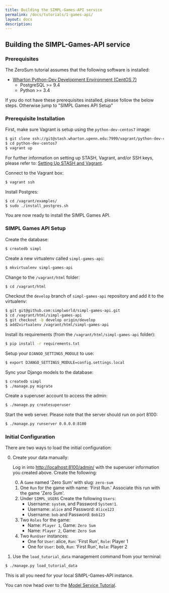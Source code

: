 ```yaml
---
title: Building the SIMPL-Games-API service
permalink: /docs/tutorials/1-games-api/
layout: docs
description:
---
```


## Building the SIMPL-Games-API service

### Prerequisites

The ZeroSum tutorial assumes that the following software is installed:

* [Wharton Python-Dev Development Environment (CentOS 7)](https://stash.wharton.upenn.edu/projects/VAGRANT/repos/python-dev-centos7/browse)
	* PostgreSQL >= 9.4
	* Python >= 3.4

If you do not have these prerequisites installed, please follow the below steps.  Otherwise jump to "SIMPL Games API Setup"

### Prerequisite Installation

First, make sure Vagrant is setup using the `python-dev-centos7` image:

```bash
$ git clone ssh://git@stash.wharton.upenn.edu:7999/vagrant/python-dev-centos7.git
$ cd python-dev-centos7
$ vagrant up
```

For further information on setting up STASH, Vagrant, and/or SSH keys, please refer to: [Setting Up STASH and Vagrant](https://confluence.wharton.upenn.edu/display/PD/Setting+Up+STASH+and+Vagrant).

Connect to the Vagrant box:

```bash
$ vagrant ssh
```

Install Postgres:

```bash
$ cd /vagrant/examples/
$ sudo ./install_postgres.sh
```

You are now ready to install the SIMPL Games API.

### SIMPL Games API Setup

Create the database:

```bash
$ createdb simpl
```

Create a new virtualenv called `simpl-games-api`:

```bash
$ mkvirtualenv simpl-games-api
```

Change to the `/vagrant/html` folder:

```bash
$ cd /vagrant/html
```

Checkout the `develop` branch of `simpl-games-api` repository and add it to the virtualenv:

```bash
$ git git@github.com:simplworld/simpl-games-api.git
$ cd /vagrant/html/simpl-games-api
$ git checkout -b develop origin/develop
$ add2virtualenv /vagrant/html/simpl-games-api
```

Install its requirements (from the `/vagrant/html/simpl-games-api` folder):

```bash
$ pip install -r requirements.txt
```

Setup your `DJANGO_SETTINGS_MODULE` to use:

```bash
$ export DJANGO_SETTINGS_MODULE=config.settings.local
```

Sync your Django models to the database:

```bash
$ createdb simpl
$ ./manage.py migrate
```

Create a superuser account to access the admin:

```bash
$ ./manage.py createsuperuser
```

Start the web server. Please note that the server should run on port 8100:

```bash
$ ./manage.py runserver 0.0.0.0:8100
```

### Initial Configuration

There are two ways to load the initial configuration:

0. Create your data manually:

    Log in into [http://localhost:8100/admin/](http://localhost:8100/admin/) with the superuser information you created above.  Create the following:

    0. A `Game` named 'Zero Sum' with slug: `zero-sum`
    0. One `Run` for the game with name: 'First Run.'  Associate this run with the game 'Zero Sum'.
    0. Under `SIMPL_USERS` Create the following `Users`:
	    - Username: `system`, and Password `System!1`.
        - Username: `alice` and Password: `Alice123`
        - Username: `bob` and Password: `Bob123`
    0. Two `Roles` for the game:
        - Name: `Player 1`, Game: `Zero Sum`
        - Name: `Player 2`, Game: `Zero Sum`
    0. Two `RunUser` instances:
        - One for `User`: alice, `Run`: 'First Run', `Role`: Player 1
        - One for `User`: bob, `Run`: 'First Run', `Role`: Player 2

0. Use the `load_tutorial_data` management command from your terminal:

```bash
$ ./manage.py load_tutorial_data
```

This is all you need for your local SIMPL-Games-API instance.

You can now head over to the [Model Service Tutorial](./2.-modelservice.md).
